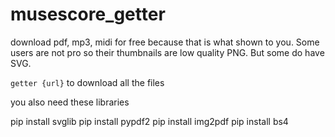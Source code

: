 # musescore_getter
download pdf, mp3, midi for free because that is what shown to you. Some users are not pro so their thumbnails are low quality PNG. But some do have SVG.

`getter {url}` to download all the files

you also need these libraries

pip install svglib
pip install pypdf2
pip install img2pdf
pip install bs4
